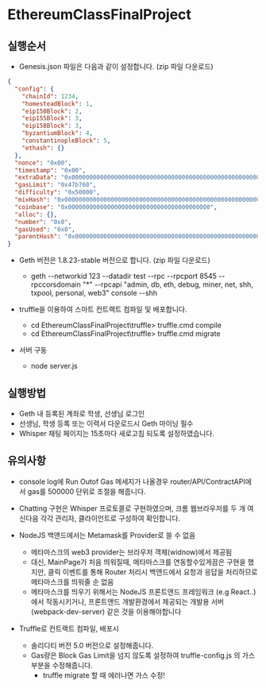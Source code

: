 # EthereumClassFinalProject

## 실행순서

- Genesis.json 파일은 다음과 같이 설정합니다. (zip 파일 다운로드)

```json
{
  "config": {
    "chainId": 1234,
    "homesteadBlock": 1,
    "eip150Block": 2,
    "eip155Block": 3,
    "eip158Block": 3,
    "byzantiumBlock": 4,
    "constantinopleBlock": 5,
    "ethash": {}
  },
  "nonce": "0x00",
  "timestamp": "0x00",
  "extraData": "0x0000000000000000000000000000000000000000000000000000000000000000",
  "gasLimit": "0x47b760",
  "difficulty": "0x50000",
  "mixHash": "0x0000000000000000000000000000000000000000000000000000000000000000",
  "coinbase": "0x0000000000000000000000000000000000000000",
  "alloc": {},
  "number": "0x0",
  "gasUsed": "0x0",
  "parentHash": "0x0000000000000000000000000000000000000000000000000000000000000000"
}
```

- Geth 버전은 1.8.23-stable 버전으로 합니다. (zip 파일 다운로드)
    - geth --networkid 123 --datadir test --rpc --rpcport 8545 --rpccorsdomain "*" --rpcapi "admin, db, eth, debug, miner, net, shh, txpool, personal, web3" console --shh

- truffle을 이용하여 스마트 컨트랙트 컴파일 및 배포합니다.
    - cd EthereumClassFinalProject\truffle> truffle.cmd compile
    - cd EthereumClassFinalProject\truffle> truffle.cmd migrate

- 서버 구동
    - node server.js

## 실행방법

- Geth 내 등록된 계좌로 학생, 선생님 로그인
- 선생님, 학생 등록 또는 이력서 다운로드시 Geth 마이닝 필수
- Whisper 채팅 페이지는 15초마다 새로고침 되도록 설정하였습니다.

## 유의사항

- console log에 Run Outof Gas 메세지가 나올경우 router/API/ContractAPI에서 gas를 500000 단위로 조절을 해줍니다.

- Chatting 구현은 Whisper 프로토콜로 구현하였으며, 크롬 웹브라우저를 두 개 여신다음 각각 관리자, 클라이언트로 구성하여 확인합니다.

- NodeJS 백앤드에서는 Metamask를 Provider로 쓸 수 없음
    - 메타마스크의 web3 provider는 브라우저 객체(widnow)에서 제공됨
    - 대신, MainPage가 처음 띄워질때, 메타마스크를 연동할수있게끔은 구현을 했지만, 클릭 이벤트를 통해 Router 처리시 백앤드에서 요청과 응답을 처리하므로 메타마스크를 띄워줄 순 없음
    - 메타마스크를 띄우기 위해서는 NodeJS 프론트앤드 프레임워크 (e.g React..)에서 작동시키거나, 프론트앤드 개발환경에서 제공되는 개발용 서버(webpack-dev-server) 같은 것을 이용해야합니다

- Truffle로 컨트랙트 컴파일, 배포시 
    - 솔리디티 버전 5.0 버전으로 설정해줍니다.
    - Gas량은 Block Gas Limit을 넘지 않도록 설정하여 truffle-config.js 의 가스 부분을 수정해줍니다.
        - truffle migrate 할 때 에러나면 가스 수정!


